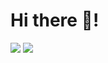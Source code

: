 # Hi there 👋!
<p>
    <a href="https://www.facebook.com/severn.gov" target="_blank"><img src="https://img.shields.io/badge/Kiki_AF-30302f?style=flat&logo=facebook" /></a>
    <a href="https://instagram.com/_kiki.af" target="_blank"><img src="https://img.shields.io/badge/@_kiki.af-30302f?style=flat&logo=instagram" /></a>
    
</p>
